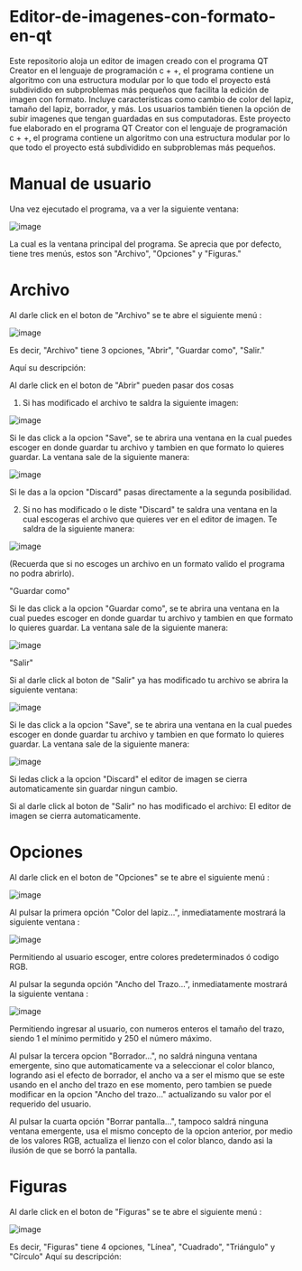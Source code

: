 # Editor-de-imagenes-con-formato-en-qt

Este repositorio aloja un editor de imagen creado con el programa QT Creator en el lenguaje de programación c + +, el programa contiene un algoritmo con una estructura modular por lo que todo el proyecto está subdividido en subproblemas más pequeños que facilita la edición de imagen con formato. Incluye características como cambio de color del lapiz, tamaño del lapiz, borrador, y más. Los usuarios también tienen la opción de subir imagenes que tengan guardadas en sus computadoras. Este proyecto fue elaborado en el programa QT Creator con el lenguaje de programación c + +, el programa contiene un algoritmo con una estructura modular por lo que todo el proyecto está subdividido en subproblemas más pequeños.

# Manual de usuario

Una vez ejecutado el programa, va a ver la siguiente ventana:


 ![image](https://github.com/JuanEmilioMu/Editor-de-imagenes-con-formato-en-qt/assets/159585178/e14610ae-c7f3-4e35-a1ce-16c5cec718b2)


La cual es la ventana principal del programa. Se aprecia que por defecto, tiene tres menús, estos son "Archivo", "Opciones" y "Figuras."

# Archivo

Al darle click en el boton de "Archivo" se te abre el siguiente menú :


![image](https://github.com/JuanEmilioMu/Editor-de-imagenes-con-formato-en-qt/assets/159585399/8f0b0417-31f5-44e4-960c-ea28c9dc28e8)


Es decir, "Archivo" tiene 3 opciones, "Abrir", "Guardar como", "Salir."

Aquí su descripción:

Al darle click en el boton de "Abrir" pueden pasar dos cosas

1. Si has modificado el archivo te saldra la siguiente imagen:

   
![image](https://github.com/JuanEmilioMu/Editor-de-imagenes-con-formato-en-qt/assets/159585399/40e9525f-ca64-427a-902f-87e406711aee)


Si le das click a la opcion "Save", se te abrira una ventana en la cual puedes escoger en donde guardar tu archivo y tambien en que formato lo quieres guardar. La ventana sale de la siguiente manera:


![image](https://github.com/JuanEmilioMu/Editor-de-imagenes-con-formato-en-qt/assets/159585399/de402a85-d250-487e-b508-388ccf4b4cff)


Si le das a la opcion "Discard" pasas directamente a la segunda posibilidad.

2. Si no has modificado o le diste "Discard" te saldra una ventana en la cual escogeras el archivo que quieres ver en el editor de imagen. Te saldra de la siguiente manera:


![image](https://github.com/JuanEmilioMu/Editor-de-imagenes-con-formato-en-qt/assets/159585399/c7858c34-80eb-4cc9-8679-072eabf68b0d)


(Recuerda que si no escoges un archivo en un formato valido el programa no podra abrirlo).

"Guardar como"

Si le das click a la opcion "Guardar como", se te abrira una ventana en la cual puedes escoger en donde guardar tu archivo y tambien en que formato lo quieres guardar. La ventana sale de la siguiente manera:


![image](https://github.com/JuanEmilioMu/Editor-de-imagenes-con-formato-en-qt/assets/159585399/de402a85-d250-487e-b508-388ccf4b4cff)


"Salir"

Si al darle click al boton de "Salir" ya has modificado tu archivo se abrira la siguiente ventana:


![image](https://github.com/JuanEmilioMu/Editor-de-imagenes-con-formato-en-qt/assets/159585399/4ea53fb8-8e19-45b7-9115-389ef8b7be2e)


Si le das click a la opcion "Save", se te abrira una ventana en la cual puedes escoger en donde guardar tu archivo y tambien en que formato lo quieres guardar. La ventana sale de la siguiente manera:


![image](https://github.com/JuanEmilioMu/Editor-de-imagenes-con-formato-en-qt/assets/159585399/de402a85-d250-487e-b508-388ccf4b4cff)


Si ledas click a la opcion "Discard" el editor de imagen se cierra automaticamente sin guardar ningun cambio.

Si al darle click al boton de "Salir" no has modificado el archivo: El editor de imagen se cierra automaticamente.



# Opciones

Al darle click en el boton de "Opciones" se te abre el siguiente menú :


![image](https://github.com/JuanEmilioMu/Editor-de-imagenes-con-formato-en-qt/assets/159585178/8de83231-d6a3-4121-95f4-37f9b498490b)


Al pulsar la primera opción "Color del lapiz...", inmediatamente mostrará la siguiente ventana : 


![image](https://github.com/JuanEmilioMu/Editor-de-imagenes-con-formato-en-qt/assets/159585178/ab90a2c4-9d66-435c-9962-2b3d593a40d5)


Permitiendo al usuario escoger, entre colores predeterminados ó codigo RGB.

Al pulsar la segunda opción "Ancho del Trazo...", inmediatamente mostrará la siguiente ventana : 


![image](https://github.com/JuanEmilioMu/Editor-de-imagenes-con-formato-en-qt/assets/159585178/41cb5513-d176-4769-9466-eeee953e67a4)


Permitiendo ingresar al usuario, con numeros enteros el tamaño del trazo, siendo 1 el mínimo permitido y 250 el número máximo.

Al pulsar la tercera opcion "Borrador...", no saldrá ninguna ventana emergente, sino que automaticamente va a seleccionar el color blanco, logrando asi el efecto de borrador, el ancho va a ser el mismo que se este usando en el ancho del trazo en ese momento, pero tambien se puede modificar en la opcion "Ancho del trazo..." actualizando su valor por el requerido del usuario.

Al pulsar la cuarta opción "Borrar pantalla...", tampoco saldrá ninguna ventana emergente, usa el mismo concepto de la opcion anterior, por medio de los valores RGB, actualiza el lienzo con el color blanco, dando asi la ilusión de que se borró la pantalla.



# Figuras

Al darle click en el boton de "Figuras" se te abre el siguiente menú :


![image](https://github.com/JuanEmilioMu/Editor-de-imagenes-con-formato-en-qt/assets/159585178/2d1c3fe3-0e7a-4fcb-b151-76b256316f04)


Es decir, "Figuras" tiene 4 opciones, "Línea", "Cuadrado", "Triángulo" y "Círculo" Aquí su descripción:


